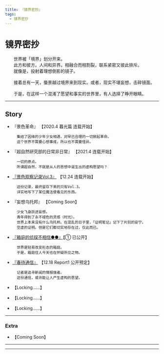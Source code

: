 ```yaml
---
title: 『镜界密抄』
tags:
  - 镜界密抄
---
```


# 镜界密抄

&emsp;&emsp;世界被「境界」划分开来。<br>
&emsp;&emsp;此方和彼方。人间和异界。相融合而相割裂，联系紧密又彼此排斥。<br>
&emsp;&emsp;就像是，投射着理想倒影的镜子。<br>
<br>
&emsp;&emsp;接着总有一天，蜃景越过境界来到现实。或者，现实不堪妄想，击碎镜面。<br>
<br>
&emsp;&emsp;于是，在这样一个混淆了愿望和事实的世界里，有人选择了睁开眼睛。

---

## Story


- 『景色革命』 【2020.4 暮光篇 连载开始】

        集结了因缘的少年少女相遇，对早已合理的一切掀起革命。
        这个世界不需要心想事成，所以也不需要怪异。


- 『超自然研究部的日常非日常』 【2021.4 连载开始】
    
        一切的原点。
        所谓超自然，不就是从人的思想中诞生出的虚构愿望吗？


- [『景色观察记录Vol.3』](https://luciasnote.space/_posts/2020-12-24-Vol3%E6%B1%87%E6%80%BB%E9%A1%B5/) 【12.24 连载开始】

        这份记录，最终留存下来的只有Vol.3。
        详实地写下了某位魔法使看见的东西。


- 『妄想乌托邦』 【Coming Soon】
   
        少女飞身跃进妄想。
        青年得到了永不褪色的灵感（时光）。
        世界上本来没有什么乌托邦。在混乱的日子里，「证明笔记」记下了片刻的安宁。
        空虚的证明。但是它们都切实地存在过，仅此而已。


- [『箱庭的侦探不相信●●』](https://luciasnote.space/_posts/2020-10-29-%E7%AE%B1%E4%BE%A6%E6%B1%87%E6%80%BB%E9%A1%B5/)【① 已公开】

        世界是轻易改变形态的箱庭。
        于是，箱庭住人今天也在怀疑所见之物。


- [『春待通信』](https://luciasnote.space/_posts/2020-12-18-%E6%98%A5%E5%BE%85%E6%B1%87%E6%80%BB%E9%A1%B5/) 【12.18 Report1 公开预定】

        记者是追寻新闻的情报强者。
        这份通信，或许能让人产生虚构的愿望。


- 【Locking……】

- 【Locking……】

- 【Locking……】

---

### Extra
  
- 【Coming Soon】

---
---
